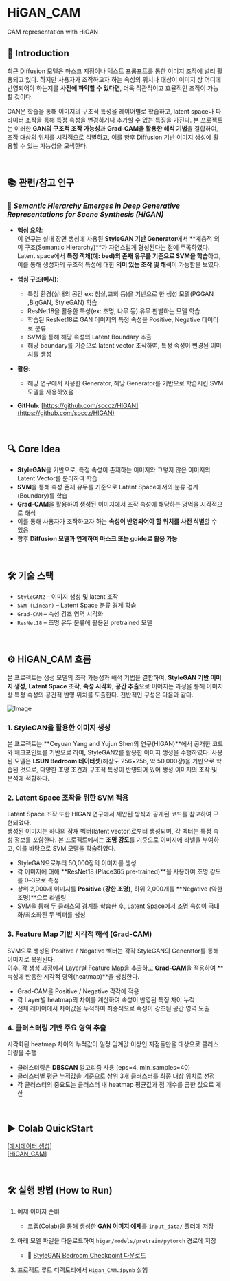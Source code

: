 # HiGAN_CAM
CAM representation with HiGAN


## 📌 Introduction

최근 Diffusion 모델은 마스크 지정이나 텍스트 프롬프트를 통한 이미지 조작에 널리 활용되고 있다. 하지만 사용자가 조작하고자 하는 속성의 위치나 대상이 이미지 상 어디에 반영되어야 하는지를 **사전에 파악할 수 있다면**, 더욱 직관적이고 효율적인 조작이 가능할 것이다.

GAN은 학습을 통해 이미지의 구조적 특성을 레이어별로 학습하고, latent space나 파라미터 조작을 통해 특정 속성을 변경하거나 추가할 수 있는 특징을 가진다. 본 프로젝트는 이러한 **GAN의 구조적 조작 가능성**과 **Grad-CAM을 활용한 해석 기법**을 결합하여, 조작 대상의 위치를 시각적으로 식별하고, 이를 향후 Diffusion 기반 이미지 생성에 활용할 수 있는 가능성을 모색한다.   

<br>


## 📚 관련/참고 연구

### 📄 *Semantic Hierarchy Emerges in Deep Generative Representations for Scene Synthesis (HiGAN)*

- **핵심 요약**:  
  이 연구는 실내 장면 생성에 사용된 **StyleGAN 기반 Generator**에서 **계층적 의미 구조(Semantic Hierarchy)**가 자연스럽게 형성된다는 점에 주목하였다.  
  Latent space에서 **특정 객체(예: bed)의 존재 유무를 기준으로 SVM을 학습**하고, 이를 통해 생성자의 구조적 특성에 대한 **의미 있는 조작 및 해석**이 가능함을 보였다.

- **핵심 구조(예시)**:  
  - 특정 환경(실내외 공간 ex: 침실,교회 등)을 기반으로 한 생성 모델(PGGAN ,BigGAN, StyleGAN) 학습  
  - ResNet18을 활용한 특성(ex: 조명, 나무 등) 유무 판별하는 모델 학습  
  - 학습된 ResNet18로 GAN 이미지의 특정 속성을 Positive, Negative 데이터로 분류
  - SVM을 통해 해당 속성의 Latent Boundary 추출
  - 해당 boundary를 기준으로 latent vector 조작하여, 특정 속성이 변경된 이미지를 생성

- **활용**:  
  - 해당 연구에서 사용한 Generator, 해당 Generator를 기반으로 학습시킨 SVM 모델을 사용하였음 
  

- **GitHub**: [https://github.com/soccz/HIGAN](https://github.com/soccz/HIGAN)

<br>

## 🔍 Core Idea

- **StyleGAN**을 기반으로, 특정 속성이 존재하는 이미지와 그렇지 않은 이미지의 Latent Vector를 분리하여 학습
- **SVM**을 통해 속성 존재 유무를 기준으로 Latent Space에서의 분류 경계(Boundary)를 학습
- **Grad-CAM**을 활용하여 생성된 이미지에서 조작 속성에 해당하는 영역을 시각적으로 해석
- 이를 통해 사용자가 조작하고자 하는 **속성이 반영되어야 할 위치를 사전 식별**할 수 있음
- 향후 **Diffusion 모델과 연계하여 마스크 또는 guide로 활용 가능**   

<br>

## 🛠️ 기술 스택

- `StyleGAN2` – 이미지 생성 및 latent 조작
- `SVM (Linear)` – Latent Space 분류 경계 학습
- `Grad-CAM` – 속성 강조 영역 시각화
- `ResNet18` – 조명 유무 분류에 활용된 pretrained 모델   

<br>

## ⚙️ HiGAN_CAM 흐름

본 프로젝트는 생성 모델의 조작 가능성과 해석 기법을 결합하여, **StyleGAN 기반 이미지 생성**, **Latent Space 조작**, **속성 시각화**, **공간 추출**으로 이어지는 과정을 통해 이미지 상 특정 속성의 공간적 반영 위치를 도출한다. 전반적인 구성은 다음과 같다.

![Image](https://github.com/user-attachments/assets/a01b7748-e8b5-498d-8a12-32881de7c694)
<br>
### 1. StyleGAN을 활용한 이미지 생성
본 프로젝트는 **Ceyuan Yang and Yujun Shen의 연구(HIGAN)**에서 공개한 코드와 체크포인트를 기반으로 하여, StyleGAN2를 활용한 이미지 생성을 수행하였다. 사용된 모델은 **LSUN Bedroom 데이터셋**(해상도 256×256, 약 50,000장)을 기반으로 학습된 것으로, 다양한 조명 조건과 구조적 특성이 반영되어 있어 생성 이미지의 조작 및 분석에 적합하다.

### 2. Latent Space 조작을 위한 SVM 적용
Latent Space 조작 또한 HIGAN 연구에서 제안된 방식과 공개된 코드를 참고하여 구현되었다.  
생성된 이미지는 하나의 잠재 벡터(latent vector)로부터 생성되며, 각 벡터는 특정 속성 정보를 포함한다. 본 프로젝트에서는 **조명 강도**를 기준으로 이미지에 라벨을 부여하고, 이를 바탕으로 SVM 모델을 학습하였다.

- StyleGAN으로부터 50,000장의 이미지를 생성  
- 각 이미지에 대해 **ResNet18 (Place365 pre-trained)**을 사용하여 조명 강도를 0–3으로 측정  
- 상위 2,000개 이미지를 **Positive (강한 조명)**, 하위 2,000개를 **Negative (약한 조명)**으로 라벨링  
- SVM을 통해 두 클래스의 경계를 학습한 후, Latent Space에서 조명 속성이 극대화/최소화된 두 벡터를 생성

### 3. Feature Map 기반 시각적 해석 (Grad-CAM)
SVM으로 생성된 Positive / Negative 벡터는 각각 StyleGAN의 Generator를 통해 이미지로 복원된다.  
이후, 각 생성 과정에서 Layer별 Feature Map을 추출하고 **Grad-CAM**을 적용하여 **속성에 반응한 시각적 영역(heatmap)**을 생성한다.

- Grad-CAM을 Positive / Negative 각각에 적용  
- 각 Layer별 heatmap의 차이를 계산하여 속성이 반영된 특징 차이 누적  
- 전체 레이어에서 차이값을 누적하여 최종적으로 속성이 강조된 공간 영역 도출

### 4. 클러스터링 기반 주요 영역 추출
시각화된 heatmap 차이의 누적값이 일정 임계값 이상인 지점들만을 대상으로 클러스터링을 수행

- 클러스터링은 **DBSCAN** 알고리즘 사용 (eps=4, min_samples=40)  
- 클러스터별 평균 누적값을 기준으로 상위 3개 클러스터를 최종 대상 위치로 선정  
- 각 클러스터의 중요도는 클러스터 내 heatmap 평균값과 점 개수를 곱한 값으로 계산

<br>

## :arrow_forward: **Colab QuickStart**

[[예시데이터 생성](https://colab.research.google.com/drive/1gdmoDPuyOJKogsPuvj9BmficmRiDbomB)] <br>
[[HiGAN_CAM](https://colab.research.google.com/drive/1U4E21tIwgUvybyZYvlB4m4CnWCxLP0ex)] <br>

<br>

## 🛠 실행 방법 (How to Run)

1. 예제 이미지 준비  
   - 코랩(Colab)을 통해 생성한 **GAN 이미지 예제**를 `input_data/` 폴더에 저장  

2. 아래 모델 파일을 다운로드하여 `higan/models/pretrain/pytorch` 경로에 저장  
   - 🔗 [StyleGAN Bedroom Checkpoint 다운로드](https://www.dropbox.com/s/h1w7ld4hsvte5zf/stylegan_bedroom256_generator.pth)

3. 프로젝트 루트 디렉토리에서 `Higan_CAM.ipynb` 실행




